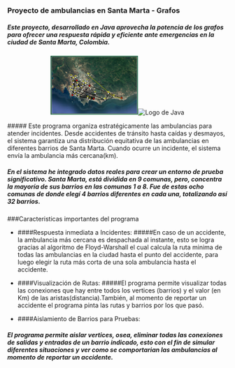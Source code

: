 ### Proyecto de ambulancias en Santa Marta - Grafos
##### Este proyecto, desarrollado en Java  aprovecha la potencia de los grafos para ofrecer una respuesta rápida y eficiente ante emergencias en la ciudad de Santa Marta, Colombia.
<p align="center">
  <img src="https://raw.githubusercontent.com/JonathanV014/ProblemaAmbulanciasSM-Grafos/main/ex.png" width="200" alt="Imagen"><img src="https://1000marcas.net/wp-content/uploads/2020/11/Java-logo.png" width="200" alt="Logo de Java">
</p>
##### Este programa organiza estratégicamente las ambulancias para atender incidentes. Desde accidentes de tránsito hasta caídas y desmayos, el sistema garantiza una distribución equitativa de las ambulancias en diferentes barrios de Santa Marta. Cuando ocurre un incidente, el sistema envía la ambulancia más cercana(km).

##### En el sistema he integrado datos reales para crear un entorno de prueba significativo. Santa Marta, está dividida en 9 comunas, pero, concentra la mayoría de sus barrios en las comunas 1 a 8. Fue de estas ocho comunas de donde elegí 4 barrios diferentes en cada una, totalizando así 32 barrios.

###Caracteristicas importantes del programa

- ####Respuesta inmediata a Incidentes:
#####En caso de un accidente, la ambulancia más cercana es despachada al instante, esto se logra gracias al algoritmo de Floyd-Warshall el cual calcula la ruta minima de todas las ambulancias en la ciudad hasta el punto del accidente, para luego elegir la ruta más corta de una sola ambulancia hasta el accidente.

- ####Visualización de Rutas:
#####El programa permite visualizar todas las conexiones que hay entre todos los vertices (barrios) y el valor (en Km) de las aristas(distancia).También, al momento de reportar un accidente el programa pinta las rutas y barrios por los que pasó. 

- ####Aislamiento de Barrios para Pruebas: 
##### El programa permite aislar vertices, osea, eliminar todas las conexiones de salidas y entradas de un barrio indicado, esto con el fin de simular diferentes situaciones y ver como se comportarian las ambulancias al momento de reportar un accidente. 
